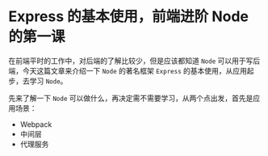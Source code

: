 # Express 的基本使用，前端进阶 Node 的第一课

在前端平时的工作中，对后端的了解比较少，但是应该都知道 `Node` 可以用于写后端，今天这篇文章来介绍一下 `Node` 的著名框架 `Express` 的基本使用，从应用起步，去学习 `Node`。

先来了解一下 `Node` 可以做什么，再决定需不需要学习，从两个点出发，首先是应用场景：

- Webpack
- 中间层
- 代理服务